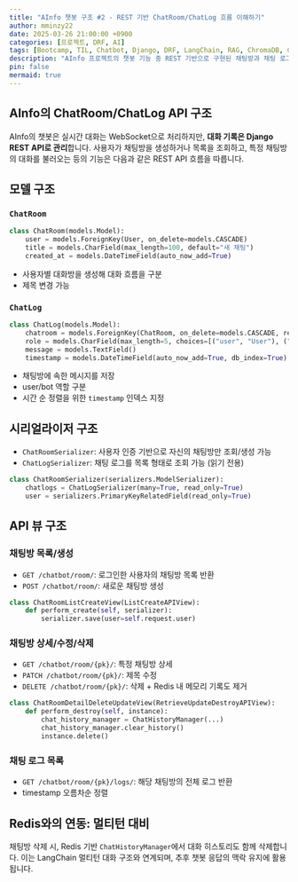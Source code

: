 ```yaml
---
title: "AInfo 챗봇 구조 #2 - REST 기반 ChatRoom/ChatLog 흐름 이해하기"
author: mminzy22
date: 2025-03-26 21:00:00 +0900
categories: [프로젝트, DRF, AI]
tags: [Bootcamp, TIL, Chatbot, Django, DRF, LangChain, RAG, ChromaDB, Channels, WebSocket, Redis, 프로젝트]
description: "AInfo 프로젝트의 챗봇 기능 중 REST 기반으로 구현된 채팅방과 채팅 로그 관리 API 구조를 정리합니다."
pin: false
mermaid: true
---
```



## AInfo의 ChatRoom/ChatLog API 구조

AInfo의 챗봇은 실시간 대화는 WebSocket으로 처리하지만, **대화 기록은 Django REST API로 관리**합니다.
사용자가 채팅방을 생성하거나 목록을 조회하고, 특정 채팅방의 대화를 불러오는 등의 기능은 다음과 같은 REST API 흐름을 따릅니다.


## 모델 구조

### `ChatRoom`

```python
class ChatRoom(models.Model):
    user = models.ForeignKey(User, on_delete=models.CASCADE)
    title = models.CharField(max_length=100, default="새 채팅")
    created_at = models.DateTimeField(auto_now_add=True)
```

- 사용자별 대화방을 생성해 대화 흐름을 구분
- 제목 변경 가능

### `ChatLog`

```python
class ChatLog(models.Model):
    chatroom = models.ForeignKey(ChatRoom, on_delete=models.CASCADE, related_name="chatlogs")
    role = models.CharField(max_length=5, choices=[("user", "User"), ("bot", "Bot")])
    message = models.TextField()
    timestamp = models.DateTimeField(auto_now_add=True, db_index=True)
```

- 채팅방에 속한 메시지를 저장
- user/bot 역할 구분
- 시간 순 정렬을 위한 `timestamp` 인덱스 지정


## 시리얼라이저 구조

- `ChatRoomSerializer`: 사용자 인증 기반으로 자신의 채팅방만 조회/생성 가능
- `ChatLogSerializer`: 채팅 로그를 목록 형태로 조회 가능 (읽기 전용)

```python
class ChatRoomSerializer(serializers.ModelSerializer):
    chatlogs = ChatLogSerializer(many=True, read_only=True)
    user = serializers.PrimaryKeyRelatedField(read_only=True)
```


## API 뷰 구조

### 채팅방 목록/생성
- `GET /chatbot/room/`: 로그인한 사용자의 채팅방 목록 반환
- `POST /chatbot/room/`: 새로운 채팅방 생성

```python
class ChatRoomListCreateView(ListCreateAPIView):
    def perform_create(self, serializer):
        serializer.save(user=self.request.user)
```

### 채팅방 상세/수정/삭제
- `GET /chatbot/room/{pk}/`: 특정 채팅방 상세
- `PATCH /chatbot/room/{pk}/`: 제목 수정
- `DELETE /chatbot/room/{pk}/`: 삭제 + Redis 내 메모리 기록도 제거

```python
class ChatRoomDetailDeleteUpdateView(RetrieveUpdateDestroyAPIView):
    def perform_destroy(self, instance):
        chat_history_manager = ChatHistoryManager(...)
        chat_history_manager.clear_history()
        instance.delete()
```

### 채팅 로그 목록
- `GET /chatbot/room/{pk}/logs/`: 해당 채팅방의 전체 로그 반환
- timestamp 오름차순 정렬


## Redis와의 연동: 멀티턴 대비

채팅방 삭제 시, Redis 기반 `ChatHistoryManager`에서 대화 히스토리도 함께 삭제합니다.
이는 LangChain 멀티턴 대화 구조와 연계되며, 추후 챗봇 응답의 맥락 유지에 활용됩니다.
